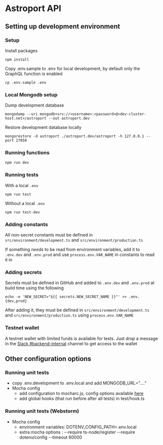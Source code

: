 # Astroport API

## Setting up development environment

### Setup

Install packages

```
npm install
```

Copy .env.sample to .env for local development, by default only the GraphQL function is enabled

```
cp .env.sample .env
```

### Local Mongodb setup

Dump development database

```
mongodump --uri mongodb+srv://<username>:<password>@<dev-cluster-host.net>/astroport --out astroport.dev
```

Restore development database locally

```
mongorestore -d astroport ./astroport.dev/astroport -h 127.0.0.1 --port 27050
```

### Running functions

```
npm run dev
```

### Running tests

With a local `.env`

```
npm run test
```

Without a local `.env`

```
npm run test-dev
```

### Adding constants

All non-secret constants must be defined in `src/environment/development.ts`
and `src/environment/production.ts`

If something _needs_ to be read from environment variables, add it to
`.env.dev` and `.env.prod` and use `process.env.VAR_NAME` in constants to
read it in

### Adding secrets

Secrets must be defined in GitHub and added to `.env.dev` and `.env.prod`
at build time using the following

```
echo -e 'NEW_SECRET="${{ secrets.NEW_SECRET_NAME }}"' >> .env.{dev,prod}
```

After adding it, they must be defined in `src/environment/development.ts`
and `src/environment/production.ts` using `process.env.VAR_NAME`

### Testnet wallet

A testnet wallet with limited funds is available for tests. Just drop a message
in the [Slack #backend-internal](https://astrochad.slack.com/archives/C03B289KPDX)
channel to get access to the wallet

## Other configuration options

### Running unit tests

- copy .env.development to .env.local and add MONGODB_URL="...."
- Mocha config
  - add configuration to mocharc.js, config options available [here](https://github.com/mochajs/mocha/blob/master/example/config/.mocharc.js)
  - add global hooks (that run before after all tests) in test/hook.ts

### Running unit tests (Webstorm)

- Mocha config
  - environment variables: DOTENV_CONFIG_PATH=.env.local
  - extra mocha options : --require ts-node/register --require dotenv/config --timeout 60000
